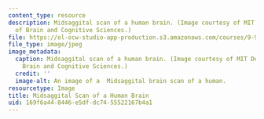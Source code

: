 ```yaml
---
content_type: resource
description: Midsaggital scan of a human brain. (Image courtesy of MIT Department
  of Brain and Cognitive Sciences.)
file: https://ol-ocw-studio-app-production.s3.amazonaws.com/courses/9-95-a-research-topics-in-neuroscience-january-iap-2003/169f6a448446e5dfdc7455522167b4a1_9-95aiap03.jpg
file_type: image/jpeg
image_metadata:
  caption: Midsaggital scan of a human brain. (Image courtesy of MIT Department of
    Brain and Cognitive Sciences.)
  credit: ''
  image-alt: An image of a  Midsaggital brain scan of a human.
resourcetype: Image
title: Midsaggital Scan of a Human Brain
uid: 169f6a44-8446-e5df-dc74-55522167b4a1
---
```


